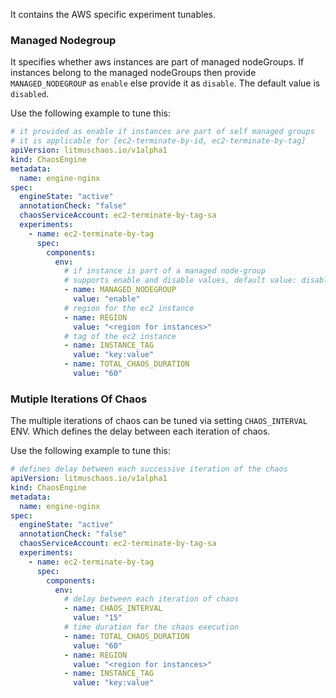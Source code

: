 It contains the AWS specific experiment tunables.

### Managed Nodegroup

It specifies whether aws instances are part of managed nodeGroups. If instances belong to the managed nodeGroups then provide `MANAGED_NODEGROUP` as `enable` else provide it as `disable`. The default value is `disabled`.

Use the following example to tune this:

[embedmd]: # "https://raw.githubusercontent.com/litmuschaos/litmus/master/mkdocs/docs/experiments/categories/aws/common/managed-nodegroup.yaml yaml"

```yaml
# it provided as enable if instances are part of self managed groups
# it is applicable for [ec2-terminate-by-id, ec2-terminate-by-tag]
apiVersion: litmuschaos.io/v1alpha1
kind: ChaosEngine
metadata:
  name: engine-nginx
spec:
  engineState: "active"
  annotationCheck: "false"
  chaosServiceAccount: ec2-terminate-by-tag-sa
  experiments:
    - name: ec2-terminate-by-tag
      spec:
        components:
          env:
            # if instance is part of a managed node-group
            # supports enable and disable values, default value: disable
            - name: MANAGED_NODEGROUP
              value: "enable"
            # region for the ec2 instance
            - name: REGION
              value: "<region for instances>"
            # tag of the ec2 instance
            - name: INSTANCE_TAG
              value: "key:value"
            - name: TOTAL_CHAOS_DURATION
              value: "60"
```

### Mutiple Iterations Of Chaos

The multiple iterations of chaos can be tuned via setting `CHAOS_INTERVAL` ENV. Which defines the delay between each iteration of chaos.

Use the following example to tune this:

[embedmd]: # "https://raw.githubusercontent.com/litmuschaos/litmus/master/mkdocs/docs/experiments/categories/aws/common/chaos-interval.yaml yaml"

```yaml
# defines delay between each successive iteration of the chaos
apiVersion: litmuschaos.io/v1alpha1
kind: ChaosEngine
metadata:
  name: engine-nginx
spec:
  engineState: "active"
  annotationCheck: "false"
  chaosServiceAccount: ec2-terminate-by-tag-sa
  experiments:
    - name: ec2-terminate-by-tag
      spec:
        components:
          env:
            # delay between each iteration of chaos
            - name: CHAOS_INTERVAL
              value: "15"
            # time duration for the chaos execution
            - name: TOTAL_CHAOS_DURATION
              value: "60"
            - name: REGION
              value: "<region for instances>"
            - name: INSTANCE_TAG
              value: "key:value"
```
